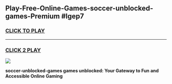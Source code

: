 
## Play-Free-Online-Games-soccer-unblocked-games-Premium #lgep7
<h3>
<a href="https://premium.freeplayer.one?title=soccer-unblocked-games&ref=8M">CLICK TO PLAY</a></h3>
<hr>

<h3>
<a href="https://premium.freeplayer.one?title=soccer-unblocked-games&ref=8M">CLICK 2 PLAY</a>
  
</h3>

<a href="https://premium.freeplayer.one?title=soccer-unblocked-games&ref=8M"><img src="https://clearcache.store/games.png"></a>


**soccer-unblocked-games games unblocked: Your Gateway to Fun and Accessible Online Gaming**
